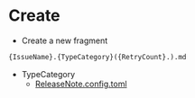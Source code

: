 # Create

- Create a new fragment

``` txt
{IssueName}.{TypeCategory}({RetryCount}.).md
```

- TypeCategory
  - [ReleaseNote.config.toml](../ReleaseNote.config.toml.md#releasenotetype)